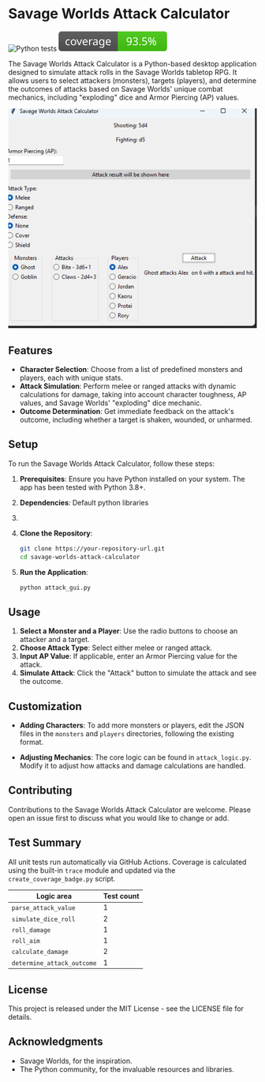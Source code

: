# Savage Worlds Attack Calculator

![Python tests](https://github.com/your-org/your-repo/actions/workflows/python-tests.yml/badge.svg)
![Coverage](coverage.svg)

The Savage Worlds Attack Calculator is a Python-based desktop application designed to simulate attack rolls in the Savage Worlds tabletop RPG. It allows users to select attackers (monsters), targets (players), and determine the outcomes of attacks based on Savage Worlds' unique combat mechanics, including "exploding" dice and Armor Piercing (AP) values.

![img.png](img.png)
## Features

- **Character Selection**: Choose from a list of predefined monsters and players, each with unique stats.
- **Attack Simulation**: Perform melee or ranged attacks with dynamic calculations for damage, taking into account character toughness, AP values, and Savage Worlds' "exploding" dice mechanic.
- **Outcome Determination**: Get immediate feedback on the attack's outcome, including whether a target is shaken, wounded, or unharmed.

## Setup

To run the Savage Worlds Attack Calculator, follow these steps:

1. **Prerequisites**: Ensure you have Python installed on your system. The app has been tested with Python 3.8+.

2. **Dependencies**: Default python libraries 
3. 
3. **Clone the Repository**:
    ```sh
    git clone https://your-repository-url.git
    cd savage-worlds-attack-calculator
    ```

4. **Run the Application**:
    ```sh
    python attack_gui.py
    ```

## Usage

1. **Select a Monster and a Player**: Use the radio buttons to choose an attacker and a target.
2. **Choose Attack Type**: Select either melee or ranged attack.
3. **Input AP Value**: If applicable, enter an Armor Piercing value for the attack.
4. **Simulate Attack**: Click the "Attack" button to simulate the attack and see the outcome.

## Customization

- **Adding Characters**: To add more monsters or players, edit the JSON files in the `monsters` and `players` directories, following the existing format.

- **Adjusting Mechanics**: The core logic can be found in `attack_logic.py`. Modify it to adjust how attacks and damage calculations are handled.

## Contributing

Contributions to the Savage Worlds Attack Calculator are welcome. Please open an issue first to discuss what you would like to change or add.

## Test Summary

All unit tests run automatically via GitHub Actions.
Coverage is calculated using the built-in `trace` module and updated via the
`create_coverage_badge.py` script.

| Logic area | Test count |
| --- | --- |
| `parse_attack_value` | 1 |
| `simulate_dice_roll` | 2 |
| `roll_damage` | 1 |
| `roll_aim` | 1 |
| `calculate_damage` | 2 |
| `determine_attack_outcome` | 1 |

## License

This project is released under the MIT License - see the LICENSE file for details.

## Acknowledgments

- Savage Worlds, for the inspiration.
- The Python community, for the invaluable resources and libraries.

